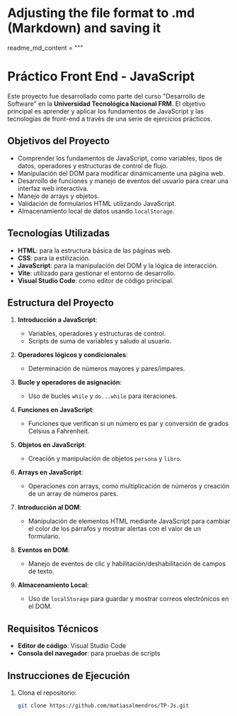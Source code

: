 # Adjusting the file format to .md (Markdown) and saving it

readme_md_content = """
# Práctico Front End - JavaScript

Este proyecto fue desarrollado como parte del curso "Desarrollo de Software" en la **Universidad Tecnológica Nacional FRM**. El objetivo principal es aprender y aplicar los fundamentos de JavaScript y las tecnologías de front-end a través de una serie de ejercicios prácticos.

## Objetivos del Proyecto

- Comprender los fundamentos de JavaScript, como variables, tipos de datos, operadores y estructuras de control de flujo.
- Manipulación del DOM para modificar dinámicamente una página web.
- Desarrollo de funciones y manejo de eventos del usuario para crear una interfaz web interactiva.
- Manejo de arrays y objetos.
- Validación de formularios HTML utilizando JavaScript.
- Almacenamiento local de datos usando `localStorage`.

## Tecnologías Utilizadas

- **HTML**: para la estructura básica de las páginas web.
- **CSS**: para la estilización.
- **JavaScript**: para la manipulación del DOM y la lógica de interacción.
- **Vite**: utilizado para gestionar el entorno de desarrollo.
- **Visual Studio Code**: como editor de código principal.

## Estructura del Proyecto

1. **Introducción a JavaScript**:
   - Variables, operadores y estructuras de control.
   - Scripts de suma de variables y saludo al usuario.

2. **Operadores lógicos y condicionales**:
   - Determinación de números mayores y pares/impares.

3. **Bucle y operadores de asignación**:
   - Uso de bucles `while` y `do...while` para iteraciones.

4. **Funciones en JavaScript**:
   - Funciones que verifican si un número es par y conversión de grados Celsius a Fahrenheit.

5. **Objetos en JavaScript**:
   - Creación y manipulación de objetos `persona` y `libro`.

6. **Arrays en JavaScript**:
   - Operaciones con arrays, como multiplicación de números y creación de un array de números pares.

7. **Introducción al DOM**:
   - Manipulación de elementos HTML mediante JavaScript para cambiar el color de los párrafos y mostrar alertas con el valor de un formulario.

8. **Eventos en DOM**:
   - Manejo de eventos de clic y habilitación/deshabilitación de campos de texto.

9. **Almacenamiento Local**:
   - Uso de `localStorage` para guardar y mostrar correos electrónicos en el DOM.

## Requisitos Técnicos

- **Editor de código**: Visual Studio Code
- **Consola del navegador**: para pruebas de scripts

## Instrucciones de Ejecución

1. Clona el repositorio:
   ```bash
   git clone https://github.com/matiasalmendros/TP-Js.git
